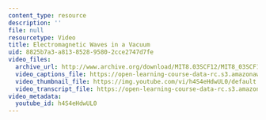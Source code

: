 ```yaml
---
content_type: resource
description: ''
file: null
resourcetype: Video
title: Electromagnetic Waves in a Vacuum
uid: 8825b7a3-a813-8528-9580-2cce2747d7fe
video_files:
  archive_url: http://www.archive.org/download/MIT8.03SCF12/MIT8_03SCF12_ses08_300k.mp4
  video_captions_file: https://open-learning-course-data-rc.s3.amazonaws.com/res-8-005-vibrations-and-waves-problem-solving-fall-2012/085accc0bb2f530e804d86cc6b6fd209_h4S4eHdwUL0.vtt
  video_thumbnail_file: https://img.youtube.com/vi/h4S4eHdwUL0/default.jpg
  video_transcript_file: https://open-learning-course-data-rc.s3.amazonaws.com/res-8-005-vibrations-and-waves-problem-solving-fall-2012/55fb4dfc32784173cd4ef4c524e63e75_h4S4eHdwUL0.pdf
video_metadata:
  youtube_id: h4S4eHdwUL0
---
```

